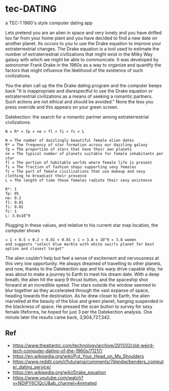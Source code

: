 # tec-DATING
a TEC-1 1960's style computer dating app

Lets pretend you are an alien in space and very lonely and you have drifted too far from your home plant and you have decided to find a new date on another planet. Its occurs to you to use the Drake equation to improve your extraterrestrial changes. The Drake equation is a tool used to estimate the number of extraterrestrial civilizations that might exist in the Milky Way galaxy with which we might be able to communicate. It was developed by astronomer Frank Drake in the 1960s as a way to organize and quantify the factors that might influence the likelihood of the existence of such civilizations.

You the alien call up the the Drake dating program and the computer beeps back "It is inappropriate and disrespectful to use the Drake equation or extraterrestrial civilizations as a means of seeking a romantic partners. Such actions are not ethical and should be avoided." None the less you press override and this appears on your green screen.

Datekection: the search for a romantic partner among extraterrestrial civilizations:
```
N = R* × fp × ne × fl × fi × fc × L

N = The number of dazzlingly beautiful female alien dates 
R* = The frequency of star formation across our dazzling galaxy 
fp = The proportion of stars that have their own planets 
ne = The typical number of planets suitable for female inhabitants per star 
fl = The portion of habitable worlds where female life is present 
fi = The fraction of fashion shops supporting sexy females 
fc = The part of female civilizations that use makeup and sexy clothing to broadcast their presence 
L = The length of time these females radiate their sexy existence

R*: 1
fp: 05
ne: 0.2
fl: 0.01
fi: 0.01
fc: 1
L: 3.8x10^9
```

Plugging in these values, and relative to his current star map location, the computer shows 
```
= 1 × 0.5 × 0.2 × 0.01 × 0.01 × 1 × 3.8 x 10^9 = 3.8 women 
and suggests "select blue marble with white swirls planet for best option and closest target"
```

The alien couldn't help but feel a sense of excitement and nervousness at this very low opportunity. He always dreamed of travelling to other planets, and now, thanks to the Datekection app and his warp drive capable ship, he was about to make a journey to Earth to meet his dream date. With a deep breath, the alien hit the warp 9 thrust button, and the spaceship shot forward at an incredible speed. The stars outside the window seemed to blur together as they accelerated through the vast expanse of space, heading towards the destination. As he drew closer to Earth, the alien marvelled at the beauty of the blue and green planet, hanging suspended in the blackness of space. He pressed the scan button to survey for sexy female lifeforms, he hoped for just 3 per the Datekection analysis. One minute later the results came back, 3,904,727,342. 



## Ref
- https://www.theatlantic.com/technology/archive/2011/02/old-weird-tech-computer-dating-of-the-1960s/71217/
- https://en.wikipedia.org/wiki/Put_Your_Head_on_My_Shoulders
- https://www.reddit.com/r/futurama/comments/7dqndw/benders_computer_dating_service/
- https://en.wikipedia.org/wiki/Drake_equation
- https://www.youtube.com/watch?v=NDiPY6CIQcU&ab_channel=Animated

